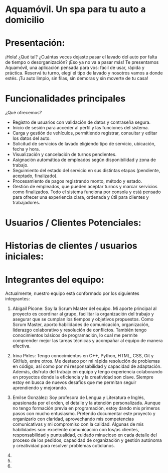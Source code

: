 # Aquamóvil. Un spa para tu auto a domicilio

# Presentación:
¡Hola! ¿Qué tal?
¿Cuántas veces dejaste pasar el lavado del auto por falta de tiempo o desorganización? ¡Eso ya no va a pasar más!
Te presentamos Aquamóvil, una aplicación pensada para vos: fácil de usar, rápida y práctica. Reservá tu turno, elegí el tipo de lavado y nosotros vamos a donde estés.
¡Tu auto limpio, sin filas, sin demoras y sin moverte de tu casa!

# Funcionalidades principales
¿Qué ofrecemos?
* Registro de usuarios con validación de datos y contraseña segura.
* Inicio de sesión para acceder al perfil y las funciones del sistema.
* Carga y gestión de vehículos, permitiendo registrar, consultar y editar los datos del auto.
* Solicitud de servicios de lavado eligiendo tipo de servicio, ubicación, fecha y hora.
* Visualización y cancelación de turnos pendientes.
* Asignación automática de empleados según disponibilidad y zona de trabajo.
* Seguimiento del estado del servicio en sus distintas etapas (pendiente, aceptado, finalizado).
* Procesamiento de pagos registrando monto, método y estado.
* Gestión de empleados, que pueden aceptar turnos y marcar servicios como finalizados.
Todo el sistema funciona por consola y está pensado para ofrecer una experiencia clara, ordenada y útil para clientes y trabajadores.

# Usuarios / Clientes Potenciales:


# Historias de clientes / usuarios iniciales:


# Integrantes del equipo:
Actualmente, nuestro equipo está conformado por los siguientes integrantes:

1) Abigail Picone: Soy la Scrum Master del equipo. Mi aporte principal al proyecto es coordinar al grupo, facilitar la organización del trabajo y asegurar que se cumplan los tiempos y objetivos propuestos. Como Scrum Master, aporto habilidades de comunicación, organización, liderazgo colaborativo y resolución de conflictos. También tengo conocimientos básicos de programación, lo cual me permite comprender mejor las tareas técnicas y acompañar al equipo de manera efectiva.

2) Irina Pirles: Tengo conocimientos en C++, Python, HTML, CSS, Git y GitHub, entre otros. Me destaco por mi rápida resolución de problemas en código, así como por mi responsabilidad y capacidad de adaptación. Además, disfruto del trabajo en equipo y tengo experiencia colaborando en proyectos donde la eficiencia y la creatividad son clave. Siempre estoy en busca de nuevos desafíos que me permitan seguir aprendiendo y mejorando.

3) Emilse González: Soy profesora de Lengua y Literatura e Inglés, apasionada por el orden, el detalle y la atención personalizada. Aunque no tengo formación previa en programación, estoy dando mis primeros pasos con mucho entusiasmo. Pretendo documentar este proyecto y organizarlo con claridad, aprovechando mis competencias comunicativas y mi compromiso con la calidad. Algunas de mis habilidades son: excelente comunicación con los/as clientes, responsabilidad y puntualidad, cuidado minucioso en cada detalle del proceso de los pedidos, capacidad de organización y gestión autónoma y creatividad para resolver problemas cotidianos.

4)

5) 

6)

